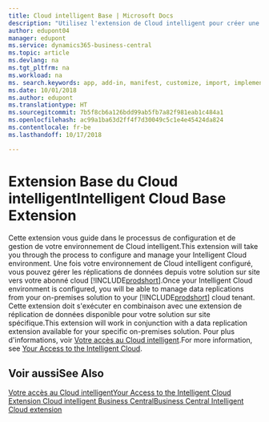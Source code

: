 ```yaml
---
title: Cloud intelligent Base | Microsoft Docs
description: "Utilisez l'extension de Cloud intelligent pour créer une copie cloud de vos données afin d'être connecté au Cloud intelligent."
author: edupont04
manager: edupont
ms.service: dynamics365-business-central
ms.topic: article
ms.devlang: na
ms.tgt_pltfrm: na
ms.workload: na
ms. search.keywords: app, add-in, manifest, customize, import, implement
ms.date: 10/01/2018
ms.author: edupont
ms.translationtype: HT
ms.sourcegitcommit: 7b5f8cb6a126bdd99ab5fb7a82f981eab1c484a1
ms.openlocfilehash: ac99a1ba63d2ff4f7d30049c5c1e4e45424da824
ms.contentlocale: fr-be
ms.lasthandoff: 10/17/2018

---
```


# <a name="intelligent-cloud-base-extension"></a><span data-ttu-id="77720-103">Extension Base du Cloud intelligent</span><span class="sxs-lookup"><span data-stu-id="77720-103">Intelligent Cloud Base Extension</span></span>

<span data-ttu-id="77720-104">Cette extension vous guide dans le processus de configuration et de gestion de votre environnement de Cloud intelligent.</span><span class="sxs-lookup"><span data-stu-id="77720-104">This extension will take you through the process to configure and manage your Intelligent Cloud environment.</span></span> <span data-ttu-id="77720-105">Une fois votre environnement de Cloud intelligent configuré, vous pouvez gérer les réplications de données depuis votre solution sur site vers votre abonné cloud [!INCLUDE[prodshort](includes/prodshort.md)].</span><span class="sxs-lookup"><span data-stu-id="77720-105">Once your Intelligent Cloud environment is configured, you will be able to manage data replications from your on-premises solution to your [!INCLUDE[prodshort](includes/prodshort.md)] cloud tenant.</span></span> <span data-ttu-id="77720-106">Cette extension doit s'exécuter en combinaison avec une extension de réplication de données disponible pour votre solution sur site spécifique.</span><span class="sxs-lookup"><span data-stu-id="77720-106">This extension will work in conjunction with a data replication extension available for your specific on-premises solution.</span></span> <span data-ttu-id="77720-107">Pour plus d'informations, voir [Votre accès au Cloud intelligent](about-intelligent-cloud.md).</span><span class="sxs-lookup"><span data-stu-id="77720-107">For more information, see [Your Access to the Intelligent Cloud](about-intelligent-cloud.md).</span></span>  

## <a name="see-also"></a><span data-ttu-id="77720-108">Voir aussi</span><span class="sxs-lookup"><span data-stu-id="77720-108">See Also</span></span>

[<span data-ttu-id="77720-109">Votre accès au Cloud intelligent</span><span class="sxs-lookup"><span data-stu-id="77720-109">Your Access to the Intelligent Cloud</span></span>](about-intelligent-cloud.md)  
[<span data-ttu-id="77720-110">Extension Cloud intelligent Business Central</span><span class="sxs-lookup"><span data-stu-id="77720-110">Business Central Intelligent Cloud extension</span></span>](ui-extensions-data-replication.md)  

